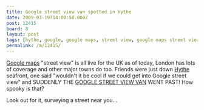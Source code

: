 ```yaml
---
title: Google street view van spotted in Hythe
date: 2009-03-19T14:00:58.000Z
post: 12415
board: 8
layout: post
tags: [hythe, google, google maps, street view, google maps street view]
permalink: /m/12415/
---
```

<a href="http://maps.google.co.uk">Google maps</a> "street view" is all live for the UK as of today, London has lots of coverage and other major towns do too. Friends were just down <a href="/wiki/hythe">Hythe</a> seafront, one said "wouldn't it be cool if we could get into Google street view" and SUDDENLY THE <a href="https://www.google.co.uk/search?q=google+street+view+van">GOOGLE STREET VIEW VAN</a> WENT PAST! How spooky is that?

Look out for it, surveying a street near you...
